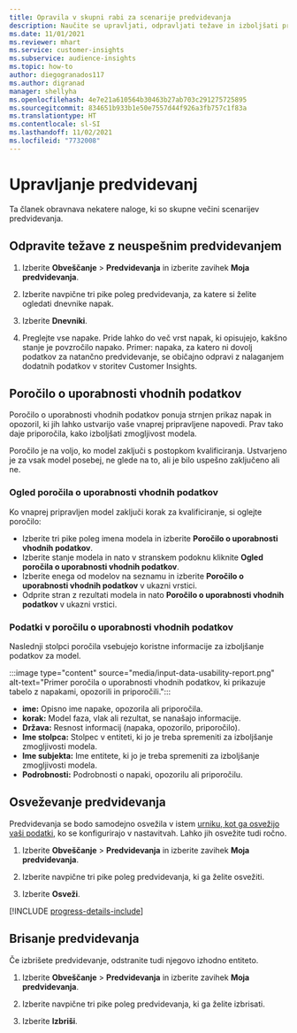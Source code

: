 ```yaml
---
title: Opravila v skupni rabi za scenarije predvidevanja
description: Naučite se upravljati, odpravljati težave in izboljšati predvidevanja.
ms.date: 11/01/2021
ms.reviewer: mhart
ms.service: customer-insights
ms.subservice: audience-insights
ms.topic: how-to
author: diegogranados117
ms.author: digranad
manager: shellyha
ms.openlocfilehash: 4e7e21a610564b30463b27ab703c291275725895
ms.sourcegitcommit: 834651b933b1e50e7557d44f926a3fb757c1f83a
ms.translationtype: HT
ms.contentlocale: sl-SI
ms.lasthandoff: 11/02/2021
ms.locfileid: "7732008"
---
```

# <a name="manage-predictions"></a>Upravljanje predvidevanj

Ta članek obravnava nekatere naloge, ki so skupne večini scenarijev predvidevanja.

## <a name="troubleshoot-a-failed-prediction"></a>Odpravite težave z neuspešnim predvidevanjem

1. Izberite **Obveščanje** > **Predvidevanja** in izberite zavihek **Moja predvidevanja**.

1. Izberite navpične tri pike poleg predvidevanja, za katere si želite ogledati dnevnike napak.

1. Izberite **Dnevniki**.

1. Preglejte vse napake. Pride lahko do več vrst napak, ki opisujejo, kakšno stanje je povzročilo napako. Primer: napaka, za katero ni dovolj podatkov za natančno predvidevanje, se običajno odpravi z nalaganjem dodatnih podatkov v storitev Customer Insights.

## <a name="input-data-usability-report"></a>Poročilo o uporabnosti vhodnih podatkov

Poročilo o uporabnosti vhodnih podatkov ponuja strnjen prikaz napak in opozoril, ki jih lahko ustvarijo vaše vnaprej pripravljene napovedi. Prav tako daje priporočila, kako izboljšati zmogljivost modela.

Poročilo je na voljo, ko model zaključi s postopkom kvalificiranja. Ustvarjeno je za vsak model posebej, ne glede na to, ali je bilo uspešno zaključeno ali ne.

### <a name="view-the-input-data-usability-report"></a>Ogled poročila o uporabnosti vhodnih podatkov

Ko vnaprej pripravljen model zaključi korak za kvalificiranje, si oglejte poročilo:
- Izberite tri pike poleg imena modela in izberite **Poročilo o uporabnosti vhodnih podatkov**.
- Izberite stanje modela in nato v stranskem podoknu kliknite **Ogled poročila o uporabnosti vhodnih podatkov**.
- Izberite enega od modelov na seznamu in izberite **Poročilo o uporabnosti vhodnih podatkov** v ukazni vrstici.
- Odprite stran z rezultati modela in nato **Poročilo o uporabnosti vhodnih podatkov** v ukazni vrstici.

### <a name="information-in-the-input-data-usability-report"></a>Podatki v poročilu o uporabnosti vhodnih podatkov

Naslednji stolpci poročila vsebujejo koristne informacije za izboljšanje podatkov za model.

:::image type="content" source="media/input-data-usability-report.png" alt-text="Primer poročila o uporabnosti vhodnih podatkov, ki prikazuje tabelo z napakami, opozorili in priporočili.":::

- **ime:** Opisno ime napake, opozorila ali priporočila.
- **korak:** Model faza, vlak ali rezultat, se nanašajo informacije.
- **Država:** Resnost informacij (napaka, opozorilo, priporočilo).
- **Ime stolpca:** Stolpec v entiteti, ki jo je treba spremeniti za izboljšanje zmogljivosti modela.
- **Ime subjekta:** Ime entitete, ki jo je treba spremeniti za izboljšanje zmogljivosti modela.
- **Podrobnosti:** Podrobnosti o napaki, opozorilu ali priporočilu.

## <a name="refresh-a-prediction"></a>Osveževanje predvidevanja

Predvidevanja se bodo samodejno osvežila v istem [urniku, kot ga osvežijo vaši podatki](system.md#schedule-tab), ko se konfigurirajo v nastavitvah. Lahko jih osvežite tudi ročno.

1. Izberite **Obveščanje** > **Predvidevanja** in izberite zavihek **Moja predvidevanja**.

1. Izberite navpične tri pike poleg predvidevanja, ki ga želite osvežiti.

1. Izberite **Osveži**.

[!INCLUDE [progress-details-include](../includes/progress-details-pane.md)]

## <a name="delete-a-prediction"></a>Brisanje predvidevanja

Če izbrišete predvidevanje, odstranite tudi njegovo izhodno entiteto.

1. Izberite **Obveščanje** > **Predvidevanja** in izberite zavihek **Moja predvidevanja**.

1. Izberite navpične tri pike poleg predvidevanja, ki ga želite izbrisati.

1. Izberite **Izbriši**.
